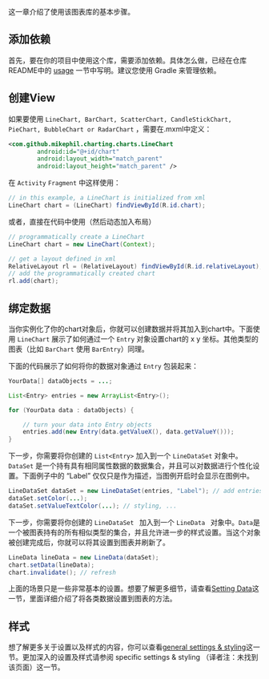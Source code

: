 这一章介绍了使用该图表库的基本步骤。

## 添加依赖

首先，要在你的项目中使用这个库，需要添加依赖。具体怎么做，已经在仓库README中的 [usage](https://github.com/PhilJay/MPAndroidChart#usage) 一节中写明。建议您使用 Gradle 来管理依赖。

## 创建View

如果要使用 ```LineChart, BarChart, ScatterChart, CandleStickChart, PieChart, BubbleChart or RadarChart``` ，需要在.mxml中定义：

```xml
<com.github.mikephil.charting.charts.LineChart
        android:id="@+id/chart"
        android:layout_width="match_parent"
        android:layout_height="match_parent" />
```

在 ```Activity``` ```Fragment``` 中这样使用：

```java
// in this example, a LineChart is initialized from xml
LineChart chart = (LineChart) findViewById(R.id.chart);
```

或者，直接在代码中使用（然后动态加入布局）

```java
// programmatically create a LineChart
LineChart chart = new LineChart(Context);

// get a layout defined in xml
RelativeLayout rl = (RelativeLayout) findViewById(R.id.relativeLayout);
// add the programmatically created chart
rl.add(chart); 
```

## 绑定数据

当你实例化了你的chart对象后，你就可以创建数据并将其加入到chart中。下面使用 ```LineChart``` 展示了如何通过一个 ```Entry``` 对象设置chart的 x y 坐标。其他类型的图表（比如 ```BarChart``` 使用 ```BarEntry```）同理。

下面的代码展示了如何将你的数据对象通过 ```Entry``` 包装起来：

```java
YourData[] dataObjects = ...;

List<Entry> entries = new ArrayList<Entry>();

for (YourData data : dataObjects) {

    // turn your data into Entry objects
    entries.add(new Entry(data.getValueX(), data.getValueY())); 
}
``` 

下一步，你需要将你创建的 ```List<Entry>``` 加入到一个 ```LineDataSet``` 对象中。```DataSet``` 是一个持有具有相同属性数据的数据集合，并且可以对数据进行个性化设置。下面例子中的 “Label” 仅仅只是作为描述，当图例开启时会显示在图例中。

```java
LineDataSet dataSet = new LineDataSet(entries, "Label"); // add entries to dataset
dataSet.setColor(...);
dataSet.setValueTextColor(...); // styling, ...
```

下一步，你需要将你创建的 ```LineDataSet ``` 加入到一个 ```LineData ``` 对象中。```Data```是一个被图表持有的所有相似类型的集合，并且允许进一步的样式设置。当这个对象被创建完成后，你就可以将其设置到图表并刷新了。

```java
LineData lineData = new LineData(dataSet);
chart.setData(lineData);
chart.invalidate(); // refresh
```

上面的场景只是一些非常基本的设置。想要了解更多细节，请查看[Setting Data](https://github.com/PhilJay/MPAndroidChart/wiki/Setting-Data)这一节，里面详细介绍了将各类数据设置到图表的方法。

## 样式


想了解更多关于设置以及样式的内容，你可以查看[general settings & styling](https://github.com/PhilJay/MPAndroidChart/wiki/General-Chart-Settings-&-Styling)这一节。更加深入的设置及样式请参阅 specific settings & styling （译者注：未找到该页面）这一节。
